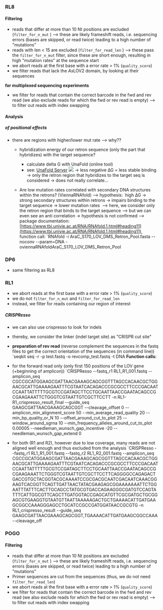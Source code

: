 ### RL8
#### Filtering 
- reads that differ at more than 10 Nt positions are excluded (`filter_for_n_mut` )
	--> these are likely frameshift reads, i.e. sequencing errors (bases are skipped, or read twice) leading to a high number of "mutations" 
- reads with len < 15 are excluded (`filter_for_read_len` )
	--> these pass the `filter_for_n_mut` filter, since these are short enough, resulting in high "mutation rates" at the sequence start
- we abort reads at the first base with a error rate > 1% (`quality_score`)
- we filter reads that lack the *As*LOV2 domain, by looking at their sequences 

**for multiplexed sequencing experiments**
- we filter for reads that contain the correct barcode in the fwd and rev read (we also exclude reads for which the fwd or rev read is empty)
	--> to filter out reads with index swapping

#### Analysis
##### of positional effects
- there are regions with higher/lower mut rate --> why??
	- hybridization energy of our retron sequence (only the part that hybridizes) with the target sequence? 
		- calculate delta G with UnaFold (online tool)
		- see:  [UnaFold Server](https://www.unafold.org/Dinamelt/applications/two-state-melting-hybridization.php#)
		![](https://lh7-rt.googleusercontent.com/slidesz/AGV_vUeAxhvzL6V6CKu9kUH2PP32Asj5JRqqLisJw_dNxQpj5T3Vynxjun3b3xcjBvTJiN61o5HDdGZ5uFFENwrLJL8njZWIDTk0QAeRLxFGU1sbwDX7YAk8lL3tJPjVEx7NZPKQSzsCSw=s2048?key=EPQFgKB0w4R2jR544RnKdg)
		→ less negative ∆G = less stable binding 
		→ only the retron region that hybridizes to the target seq is considered
		→ does not really correlate… 
	
	- Are low mutation rates correlated with secondary DNA structures within the retrons? (ViennaRNAfold)
			-->  hypothesis:  high ∆G → strong secondary structures within retrons → impairs binding to the target sequence → lower mutation rates 
			-->  here, we consider only the retron region that binds to the target sequence
			-->  but we can even see an anti correlation → hypothesis is not confirmed
			-->  package documentation: [https://www.tbi.univie.ac.at/RNA/RNAfold.1.html#heading11](https://www.tbi.univie.ac.at/RNA/RNAfold.1.html#heading11) 
			function call: 
		`RNAfold -i AraC_S170_LOV_DMS_Retron_Pool.fasta --noconv --param=DNA -oviennaRNAfoldAraC_S170_LOV_DMS_Retron_Pool


### DP6
- same filtering as RL8

### RL1
- we abort reads at the first base with a error rate > 1% (`quality_score`)
- we do not `filter_for_n_mut` and `filter_for_read_len`
- instead, we filter for reads containing our region of interest 
##### CRISPResso
- we can also use crispresso to look for indels 
- thereby, we consider the linker (indel target site) as "CRISPR cut site"
- **preparation of rev read** (reverse complement the sequences in the fastq files to get the correct orientation of the sequences (in command line))
	`seqkit seq -r -p test.fastq -o revcomp_test.fastq -t DNA
**Function calls:** 
-   for the forward read only (only first 150 positions of the LOV gene (+beginning of amplicon))
	`CRISPResso --fastq_r1 RL1_R1_001.fastq --amplicon_seq CGCCGCATGGAAGCGATTAACGAAAGCAGCGGTTTAGCCACAACGCTGGAACGCATTGAAAAGAATTTCGTAATCACAGACCCGCGCCTTCCCGACAATCCAATTATTTTTGCGTCCGATAGCTTCCTGCAATTAACCGAATACAGCCGCGAAGAAATTCTGGGTCGTAATTGTCGCTTCCTT -n RL1-R1_crispresso_result_final --guide_seq GAAGCGATTAACGAAAGCAGCGGT --cleavage_offset 0 --amplicon_min_alignment_score 50 --min_average_read_quality 20 --min_bp_quality_or_N 10 --offset_around_cut_to_plot 25 --window_around_sgrna 10 --min_frequency_alleles_around_cut_to_plot 0.00005 --needleman_wunsch_gap_incentive -20 --needleman_wunsch_gap_extend 0

- for both (R1 and R2), however due to low coverage, many reads are not aligned well enough and thus excluded from the analysis
	`CRISPResso --fastq_r1 RL1_R1_001.fastq --fastq_r2 RL1_R2_001.fastq --amplicon_seq CGCCGCATGGAAGCGATTAACGAAAGCAGCGGTTTAGCCACAACGCTGGAACGCATTGAAAAGAATTTCGTAATCACAGACCCGCGCCTTCCCGACAATCCAATTATTTTTGCGTCCGATAGCTTCCTGCAATTAACCGAATACAGCCGCGAAGAAATTCTGGGTCGTAATTGTCGCTTCCTTCAGGGGCCAGAGACTGACCGTGCTACGGTACGCAAAATCCGCGACGCAATCGACAATCAAACGGAAGTCACGGTTCAGTTGATTAACTATACGAAGAGCGGAAAAAAATTCTGGAATTTATTTCACTTGCAGCCTATGCGTGACCAGAAGGGCGATGTCCAGTATTTCATTGGCGTTCAGCTTGATGGTACCGAGCATGTTCGCGATGCTGCGGAGCGTGAAGGTGTAATGTTAATTAAAAAGACTGCTGAAAACATTGATGAAGCGGCCAAAGGGAGCCTGCATCCGCCGATGGATAACCGCGTG -n RL1_crispresso_result --guide_seq GAAGCGATTAACGAAAGCAGCGGT,TGAAAACATTGATGAAGCGGCCAAA --cleavage_off





### POGO 

#### Filtering 
- reads that differ at more than 10 Nt positions are excluded (`filter_for_n_mut` )
	--> these are likely frameshift reads, i.e. sequencing errors (bases are skipped, or read twice) leading to a high number of "mutations" 
- Primer sequences are cut from the sequences (thus, we do not need `filter_for_read_len`) 
- we abort reads at the first base with a error rate > 1% (`quality_score`)
- we filter for reads that contain the correct barcode in the fwd and rev read (we also exclude reads for which the fwd or rev read is empty)
	--> to filter out reads with index swapping

